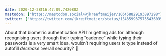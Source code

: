 ```yaml
---
date: 2020-12-28T16:47:09.742080Z
mastodon: ["https://mastodon.social/@jkreeftmeijer/105458829193897298"]
twitter: ["https://twitter.com/jkreeftmeijer/status/1343599375755436035"]
---
```

About that biometric authentication API I’m getting ads for; although recognising users through their typing “cadence” while typing their passwords is a very smart idea, wouldn’t requiring users to type instead of autofill _decrease_ overall security? 🤔
